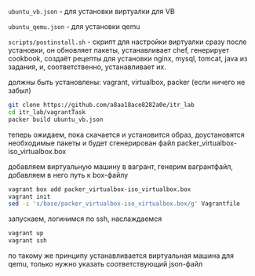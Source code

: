 ````ubuntu_vb.json```` - для установки виртуалки для VB

````ubuntu_qemu.json```` - для установки qemu


````scripts/postinstall.sh```` - скрипт для настройки виртуалки сразу после установки, он обновляет пакеты, устанавливает chef, генерирует cookbook, создаёт рецепты для установки nginx, mysql, tomcat, java из задания, и, соответственно, устанавливает их.

должны быть установлены: vagrant, virtualbox, packer (если ничего не забыл)

````bash
git clone https://github.com/a8aa18ace8282a0e/itr_lab
cd itr_lab/vagrantTask
packer build ubuntu_vb.json
````

теперь ожидаем, пока скачается и установится образ, доустановятся необходимые пакеты и будет сгенерирован файл packer_virtualbox-iso_virtualbox.box

добавляем виртуальную машину в вагрант, генерим вагрантфайл, добавляем в него путь к box-файлу

```bash
vagrant box add packer_virtualbox-iso_virtualbox.box
vagrant init
sed -i 's/base/packer_virtualbox-iso_virtualbox.box/g' Vagrantfile
````

запускаем, логинимся по ssh, наслаждаемся
```bash
vagrant up
vagrant ssh
```

по такому же принципу устанавливается виртуальная машина для qemu, только нужно указать соответствующий json-файл
